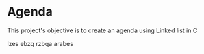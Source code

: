 # Agenda


This project's objective is to create an agenda using Linked list in C

lzes    ebzq    rzbqa arabes
